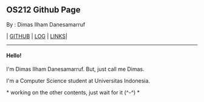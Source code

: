 ## OS212 Github Page
By : Dimas Ilham Danesamarruf

| [GITHUB](https://github.com/dimas-id) | [LOG](https://raw.githubusercontent.com/dimas-id/os212/master/TXT/mylog.txt) | [LINKS](https://dimas-id.github.io/os212/LINKS)| 

---

#### Hello!
I'm Dimas Ilham Danesamarruf. But, just call me Dimas.

I'm a Computer Science student at Universitas Indonesia.

\* working on the other contents, just wait for it (^-^) *
